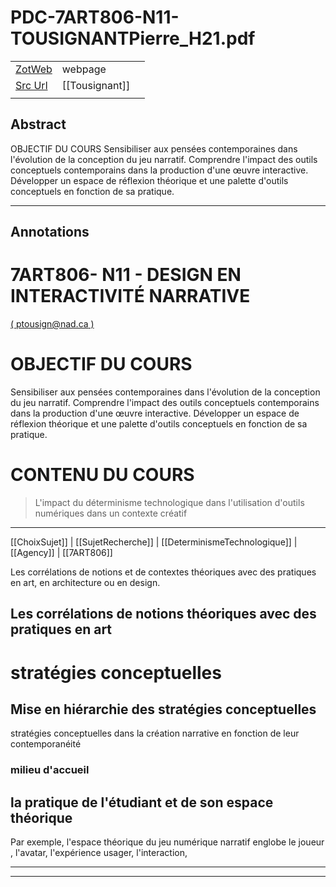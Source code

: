 
# PDC-7ART806-N11-TOUSIGNANTPierre_H21.pdf



|       |       |       |
|  ---  |  ---  |  ---  |
|   [ZotWeb](http://zotero.org/users/180474/items/YQNWEL6K)    | webpage      |       |
|   [Src Url](https://moodle.uqac.ca/pluginfile.php/550653/mod_resource/content/1/7ART806-N11-TOUSIGNANTPierre_H21.pdf)    |  [[Tousignant]]     |       |
|       |       |       |


## Abstract

OBJECTIF DU COURS
Sensibiliser aux pensées contemporaines dans l'évolution de la conception du jeu narratif. Comprendre l'impact des outils conceptuels contemporains dans la production d'une œuvre interactive. Développer un espace de réflexion théorique et une palette d'outils conceptuels en fonction de sa pratique.

----

## Annotations

7ART806- N11 - DESIGN EN INTERACTIVITÉ NARRATIVE
================================================



 [( ptousign@nad.ca )](mailto:ptousign@nad.ca)



OBJECTIF DU COURS
=================



  

Sensibiliser aux pensées contemporaines dans l'évolution de la conception du jeu narratif. Comprendre l'impact des outils conceptuels contemporains dans la production d'une œuvre interactive. Développer un espace de réflexion théorique et une palette d'outils conceptuels en fonction de sa pratique.



CONTENU DU COURS
================



>L'impact du déterminisme technologique dans l'utilisation d'outils numériques dans un contexte créatif
--------------------------------------------------------------------------------------------------------  
[[ChoixSujet]] | [[SujetRecherche]] | [[DeterminismeTechnologique]] | [[Agency]] | [[7ART806]] 





Les corrélations de notions et de contextes théoriques avec des pratiques en art, en architecture ou en design.

Les corrélations de notions théoriques avec des pratiques en art
----------------------------------------------------------------



stratégies conceptuelles
========================



Mise en hiérarchie des stratégies conceptuelles
-----------------------------------------------



stratégies conceptuelles dans la création narrative en fonction de leur contemporanéité



### milieu d'accueil



la pratique de l'étudiant et de son espace théorique
----------------------------------------------------



Par exemple, l'espace théorique du jeu numérique narratif englobe le joueur , l'avatar, l'expérience usager, l'interaction,






----

----

